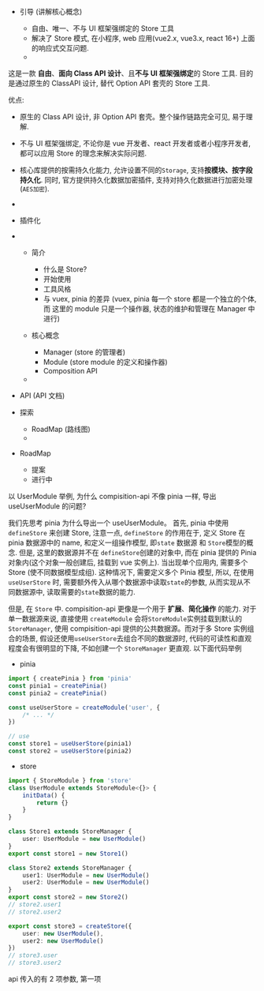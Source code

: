 -   引导 (讲解核心概念)

    -   自由、唯一、不与 UI 框架强绑定的 Store 工具
    -   解决了 Store 模式, 在小程序, web 应用(vue2.x, vue3.x, react 16+) 上面的响应式交互问题.
    -

这是一款 **自由**、**面向 Class API 设计**、且**不与 UI 框架强绑定**的 Store 工具. 目的是通过原生的 ClassAPI 设计, 替代 Option API 套壳的 Store 工具.

优点:

-   原生的 Class API 设计, 非 Option API 套壳。整个操作链路完全可见, 易于理解.
-   不与 UI 框架强绑定, 不论你是 vue 开发者、react 开发者或者小程序开发者, 都可以应用 Store 的理念来解决实际问题.
-   核心库提供的按需持久化能力, 允许设置不同的`Storage`, 支持**按模块、按字段持久化**. 同时, 官方提供持久化数据加密插件, 支持对持久化数据进行加密处理(`AES加密`).
-

-   插件化
-   -   简介

        -   什么是 Store?
        -   开始使用
        -   工具风格
        -   与 vuex, pinia 的差异 (vuex, pinia 每一个 store 都是一个独立的个体, 而 这里的 module 只是一个操作器, 状态的维护和管理在 Manager 中进行)

    -   核心概念

        -   Manager (store 的管理者)
        -   Module (store module 的定义和操作器)
        -   Composition API

    -

-   API (API 文档)

-   探索

    -   RoadMap (路线图)
    -

-   RoadMap
    -   提案
    -   进行中

以 UserModule 举例, 为什么 compisition-api 不像 pinia 一样, 导出 useUserModule 的问题?

我们先思考 pinia 为什么导出一个 useUserModule。 首先, pinia 中使用`defineStore` 来创建 Store, 注意一点, `defineStore` 的作用在于, 定义 Store 在 pinia 数据源中的 name, 和定义一组操作模型, 即`state` 数据源 和 `Store`模型的概念. 但是, 这里的数据源并不在 `defineStore`创建的对象中, 而在 pinia 提供的 Pinia 对象内(这个对象一般创建后, 挂载到 vue 实例上). 当出现单个应用内, 需要多个 Store (使不同数据模型成组). 这种情况下, 需要定义多个 Pinia 模型, 所以, 在使用 `useUserStore` 时, 需要额外传入从哪个数据源中读取`state`的参数, 从而实现从不同数据源中, 读取需要的`state`数据的能力.

但是, 在 `Store` 中. compisition-api 更像是一个用于 **扩展**、**简化操作** 的能力. 对于单一数据源来说, 直接使用 `createModule` 会将`StoreModule`实例挂载到默认的`StoreManager`, 使用 compisition-api 提供的公共数据源。而对于多 Store 实例组合的场景, 假设还使用`useUserStore`去组合不同的数据源时, 代码的可读性和直观程度会有很明显的下降, 不如创建一个 `StoreManager` 更直观. 以下面代码举例

-   pinia

```typescript
import { createPinia } from 'pinia'
const pinia1 = createPinia()
const pinia2 = createPinia()

const useUserStore = createModule('user', {
    /* ... */
})

// use
const store1 = useUserStore(pinia1)
const store2 = useUserStore(pinia2)
```

-   store

```typescript
import { StoreModule } from 'store'
class UserModule extends StoreModule<{}> {
    initData() {
        return {}
    }
}

class Store1 extends StoreManager {
    user: UserModule = new UserModule()
}
export const store1 = new Store1()

class Store2 extends StoreManager {
    user1: UserModule = new UserModule()
    user2: UserModule = new UserModule()
}
export const store2 = new Store2()
// store2.user1
// store2.user2

export const store3 = createStore({
    user: new UserModule(),
    user2: new UserModule()
})
// store3.user
// store3.user2
```

api 传入的有 2 项参数, 第一项
